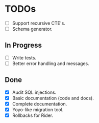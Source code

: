 # TODOs

- [ ] Support recursive CTE's.
- [ ] Schema generator.

## In Progress

- [ ] Write tests.
- [ ] Better error handling and messages.

## Done

- [x] Audit SQL injections.
- [x] Basic documentation (code and docs).
- [x] Complete documentation.
- [x] Yoyo-like migration tool.
- [x] Rollbacks for Rider.
